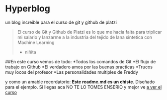 # Hyperblog
un blog increible para el curso de git y github de platzi
> El curso de Git y Github de Platzi es lo que me hacia falta para triplicar mi salario y lanzarme a la industria del tejido de lana sintetica con Machine Learning
> - niñita 

##En este curso vemos de todo:
*Todos los comandos de Git
*El flujo de trabajo en Github
*El verdadero amos por las buenas practicas
*Trucos muy locos del profesor 
*Las personalidades multiples de Freddy

y como un amable recordatorio: **Este readme.md es un chiste**. Diseñado para el ejemplo. Si llegas aca NO TE LO TOMES ENSERIO y mejor ve [a ver el curso](https://platzi.com/clases/1557-git-github/19977-readmemd-es-una-excelente-practica/)